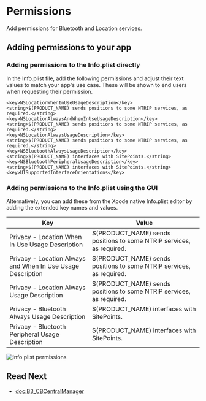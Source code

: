 # Permissions

Add permissions for Bluetooth and Location services.

## Adding permissions to your app

### Adding permissions to the Info.plist directly

In the Info.plist file, add the following permissions and adjust their text values to match your app's use case. These will be shown to end users when requesting their permission.

```
<key>NSLocationWhenInUseUsageDescription</key>
<string>$(PRODUCT_NAME) sends positions to some NTRIP services, as required.</string>
<key>NSLocationAlwaysAndWhenInUseUsageDescription</key>
<string>$(PRODUCT_NAME) sends positions to some NTRIP services, as required.</string>
<key>NSLocationAlwaysUsageDescription</key>
<string>$(PRODUCT_NAME) sends positions to some NTRIP services, as required.</string>
<key>NSBluetoothAlwaysUsageDescription</key>
<string>$(PRODUCT_NAME) interfaces with SitePoints.</string>
<key>NSBluetoothPeripheralUsageDescription</key>
<string>$(PRODUCT_NAME) interfaces with SitePoints.</string>
<key>UISupportedInterfaceOrientations</key>
```

### Adding permissions to the Info.plist using the GUI

Alternatively, you can add these from the Xcode native Info.plist editor by adding the extended key names and values.

| Key                                              | Value           |
| ------------------------------------------------ | --------------- |
| Privacy - Location When In Use Usage Description | $(PRODUCT_NAME) sends positions to some NTRIP services, as required. |
| Privacy - Location Always and When In Use Usage Description | $(PRODUCT_NAME) sends positions to some NTRIP services, as required. |
| Privacy - Location Always Usage Description | $(PRODUCT_NAME) sends positions to some NTRIP services, as required. |
| Privacy - Bluetooth Always Usage Description | $(PRODUCT_NAME) interfaces with SitePoints. |
| Privacy - Bluetooth Peripheral Usage Description | $(PRODUCT_NAME) interfaces with SitePoints. |

![Info.plist permissions](Permissions-Info-plist)


## Read Next

- <doc:B3_CBCentralManager>

